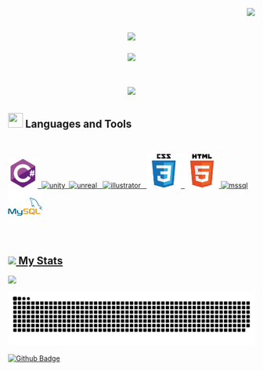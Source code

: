 <img src="https://komarev.com/ghpvc/?username=arzu&style=plastic&color=ffc0cb" align="right"/>

<h1 align="center">
  <img src="https://readme-typing-svg.herokuapp.com/?font=Righteous&size=30&duration=3000&color=B293FC&center=true&vCenter=true&width=500&height=70&lines=Hello+World!+💻;+I'm+Arzu+Arıkan;">

</h1>
<p align="center">
  <img src="https://media1.giphy.com/media/L1R1tvI9svkIWwpVYr/giphy.gif"/>
</p>
<h1 align="center"><img src="https://readme-typing-svg.herokuapp.com/?font=Righteous&size=30&duration=3000&color=B293FC&center=true&vCenter=true&width=500&height=70&lines=Game+Developer+🎮;"></h1>


<h2>
  <img src="https://media2.giphy.com/media/QssGEmpkyEOhBCb7e1/giphy.gif?cid=ecf05e47a0n3gi1bfqntqmob8g9aid1oyj2wr3ds3mg700bl&rid=giphy.gif" width="30" height="30">
  <b>Languages and Tools </b>
</h2>

<br>

<p align="left"><a href="https://www.w3schools.com/cs/" target="_blank" rel="noreferrer"> <img src="https://raw.githubusercontent.com/devicons/devicon/master/icons/csharp/csharp-original.svg" alt="csharp" width="60" height="60"/>&nbsp;&nbsp;<img src="https://www.vectorlogo.zone/logos/unity3d/unity3d-icon.svg" alt="unity" width="60" height="60"/> </a><a href="https://unrealengine.com/" target="_blank" rel="noreferrer">&nbsp;<img src="https://raw.githubusercontent.com/kenangundogan/fontisto/036b7eca71aab1bef8e6a0518f7329f13ed62f6b/icons/svg/brand/unreal-engine.svg" alt="unreal" width="60" height="60"/> </a><a href="https://www.adobe.com/in/products/illustrator.html" target="_blank" rel="noreferrer">&nbsp; <img src="https://www.vectorlogo.zone/logos/adobe_illustrator/adobe_illustrator-icon.svg" alt="illustrator" width="60" height="60"/> </a> </a> </a><a href="https://www.w3schools.com/css/" target="_blank" rel="noreferrer">&nbsp; <img src="https://raw.githubusercontent.com/devicons/devicon/master/icons/css3/css3-original-wordmark.svg" alt="css3" width="70" height="70"/> </a> <a href="https://www.w3.org/html/" target="_blank" rel="noreferrer">&nbsp;<img src="https://raw.githubusercontent.com/devicons/devicon/master/icons/html5/html5-original-wordmark.svg" alt="html5" width="70" height="70"/><a href="https://www.microsoft.com/en-us/sql-server" target="_blank" rel="noreferrer">&nbsp;<img src="https://www.svgrepo.com/show/303229/microsoft-sql-server-logo.svg" alt="mssql" width="70" height="70"/> </a> <a href="https://www.mysql.com/" target="_blank" rel="noreferrer"> <img src="https://raw.githubusercontent.com/devicons/devicon/master/icons/mysql/mysql-original-wordmark.svg" alt="mysql" width="70" height="70"/> </a> <a href="https://unity.com/" target="_blank" rel="noreferrer">  </p>
<br>

## <img src="https://media.giphy.com/media/iY8CRBdQXODJSCERIr/giphy.gif" width="30">  My Stats 
![](https://github-readme-stats.vercel.app/api/top-langs/?username=arzunur&theme=great-gatsby&hide_border=false&include_all_commits=false&count_private=false&layout=compact)


<img alt="snake eating my contributions" src="https://raw.githubusercontent.com/salesp07/salesp07/output/github-contribution-grid-snake.svg" />

[![Github Badge](https://img.shields.io/badge/-Github-ff8c00?style=flat&logo=Github&logoColor=ffffff&link=https://github.com/Arzunur)](https://github.com/Arzunur)
